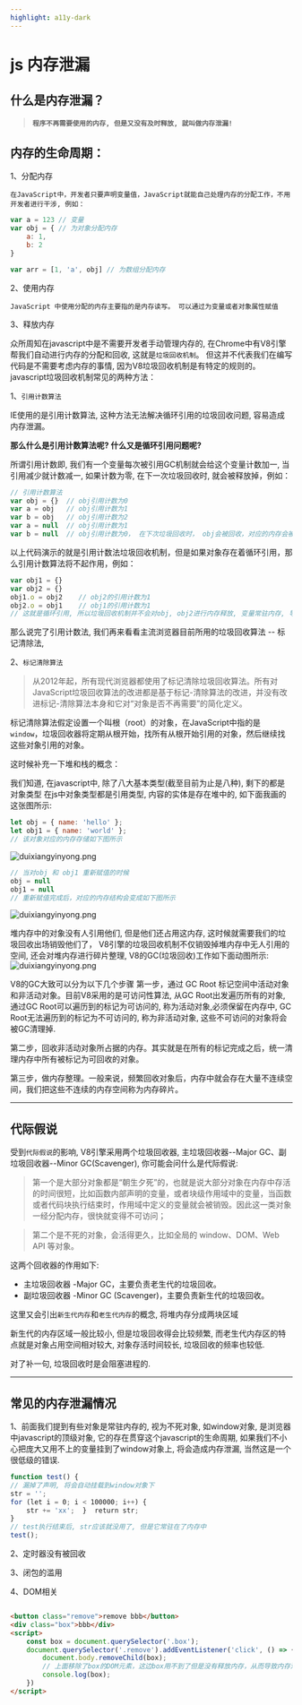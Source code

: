 ```yaml
---
highlight: a11y-dark
---
```


# js 内存泄漏

## 什么是内存泄漏？
>  **`程序不再需要使用的内存, 但是又没有及时释放, 就叫做内存泄漏!`**

## 内存的生命周期：
1、分配内存

`在JavaScript中，开发者只要声明变量值，JavaScript就能自己处理内存的分配工作，不用开发者进行干涉, 例如：`

```js
var a = 123 // 变量
var obj = { // 为对象分配内存
    a: 1,
    b: 2
}

var arr = [1, 'a', obj] // 为数组分配内存
```

2、使用内存

`JavaScript 中使用分配的内存主要指的是内存读写。
可以通过为变量或者对象属性赋值`


3、释放内存

众所周知在javascript中是不需要开发者手动管理内存的, 在Chrome中有V8引擎帮我们自动进行内存的分配和回收, 这就是`垃圾回收机制`。
但这并不代表我们在编写代码是不需要考虑内存的事情, 因为V8垃圾回收机制是有特定的规则的。
javascript垃圾回收机制常见的两种方法：

1、`引用计数算法`

IE使用的是引用计数算法, 这种方法无法解决循环引用的垃圾回收问题, 容易造成内存泄漏。

**那么什么是引用计数算法呢? 什么又是循环引用问题呢?**

所谓引用计数即, 我们有一个变量每次被引用GC机制就会给这个变量计数加一, 当引用减少就计数减一, 如果计数为零, 在下一次垃圾回收时, 就会被释放掉，例如：

```js
// 引用计数算法
var obj = {}  // obj引用计数为0
var a = obj   // obj引用计数为1
var b = obj   // obj引用计数为2
var a = null  // obj引用计数为1
var b = null  // obj引用计数为0， 在下次垃圾回收时， obj会被回收，对应的内存会被释放
```
以上代码演示的就是引用计数法垃圾回收机制，但是如果对象存在着循环引用，那么引用计数算法将不起作用，例如：

```js
var obj1 = {}
var obj2 = {}
obj1.o = obj2    // obj2的引用计数为1
obj2.o = obj1    // obj1的引用计数为1
// 这就是循环引用, 所以垃圾回收机制并不会对obj, obj2进行内存释放, 变量常驻内存, 导致内存泄漏.
```
那么说完了引用计数法, 我们再来看看主流浏览器目前所用的垃圾回收算法 -- 标记清除法,

2、`标记清除算法`

> 从2012年起，所有现代浏览器都使用了标记清除垃圾回收算法。所有对JavaScript垃圾回收算法的改进都是基于标记-清除算法的改进，并没有改进标记-清除算法本身和它对“对象是否不再需要”的简化定义。

标记清除算法假定设置一个叫根（root）的对象，在JavaScript中指的是 `window`，垃圾回收器将定期从根开始，找所有从根开始引用的对象，然后继续找这些对象引用的对象。

这时候补充一下堆和栈的概念：

我们知道, 在javascript中, 除了八大基本类型(截至目前为止是八种), 剩下的都是对象类型
在js中对象类型都是引用类型, 内容的实体是存在堆中的, 如下面我画的这张图所示:

```js
let obj = { name: 'hello' };
let obj1 = { name: 'world' };
// 该对象对应的内存存储如下图所示
```
![duixiangyinyong.png](https://p3-juejin.byteimg.com/tos-cn-i-k3u1fbpfcp/5feecdbe7ce24ea68e353cf76c06e9a9~tplv-k3u1fbpfcp-zoom-1.image)


```js
// 当对obj 和 obj1 重新赋值的时候
obj = null
obj1 = null
// 重新赋值完成后，对应的内存结构会变成如下图所示
```
![duixiangyinyong.png](https://p3-juejin.byteimg.com/tos-cn-i-k3u1fbpfcp/4ea67f4107b6485cbf13221175a62174~tplv-k3u1fbpfcp-zoom-1.image)

堆内存中的对象没有人引用他们, 但是他们还占用这内存, 这时候就需要我们的垃圾回收出场销毁他们了， V8引擎的垃圾回收机制不仅销毁掉堆内存中无人引用的空间, 还会对堆内存进行碎片整理, V8的GC(垃圾回收)工作如下面动图所示:
![duixiangyinyong.png](https://p3-juejin.byteimg.com/tos-cn-i-k3u1fbpfcp/111e1c35c9804ccca97caf343e96305a~tplv-k3u1fbpfcp-zoom-1.image)

V8的GC大致可以分为以下几个步骤
第一步，通过 GC Root 标记空间中活动对象和非活动对象。目前V8采用的是可访问性算法, 从GC Root出发遍历所有的对象, 通过GC Root可以遍历到的标记为可访问的, 称为活动对象,必须保留在内存中, GC Root无法遍历到的标记为不可访问的, 称为非活动对象, 这些不可访问的对象将会被GC清理掉.

第二步，回收非活动对象所占据的内存。其实就是在所有的标记完成之后，统一清理内存中所有被标记为可回收的对象。

第三步，做内存整理。一般来说，频繁回收对象后，内存中就会存在大量不连续空间，我们把这些不连续的内存空间称为内存碎片。

<hr>

## 代际假说
受到`代际假说`的影响, V8引擎采用两个垃圾回收器, 主垃圾回收器--Major GC、副垃圾回收器--Minor GC(Scavenger), 你可能会问什么是代际假说:

> 第一个是大部分对象都是“朝生夕死”的，也就是说大部分对象在内存中存活的时间很短，比如函数内部声明的变量，或者块级作用域中的变量，当函数或者代码块执行结束时，作用域中定义的变量就会被销毁。因此这一类对象一经分配内存，很快就变得不可访问；

> 第二个是不死的对象，会活得更久，比如全局的 window、DOM、Web API 等对象。

这两个回收器的作用如下:

- 主垃圾回收器 -Major GC，主要负责老生代的垃圾回收。
- 副垃圾回收器 -Minor GC (Scavenger)，主要负责新生代的垃圾回收。
 
这里又会引出`新生代内存`和`老生代内存`的概念, 将堆内存分成两块区域

新生代的内存区域一般比较小, 但是垃圾回收得会比较频繁, 而老生代内存区的特点就是对象占用空间相对较大, 对象存活时间较长, 垃圾回收的频率也较低.

对了补一句, 垃圾回收时是会阻塞进程的.

<hr>

## 常见的内存泄漏情况
1、前面我们提到有些对象是常驻内存的, 视为不死对象, 如window对象, 是浏览器中javascript的顶级对象, 它的存在贯穿这个javascript的生命周期, 如果我们不小心把庞大又用不上的变量挂到了window对象上, 将会造成内存泄漏, 当然这是一个很低级的错误.

```js
function test() {
// 漏掉了声明, 将会自动挂载到window对象下  
str = '';
for (let i = 0; i < 100000; i++) {
    str += 'xx';  }  return str;
}
// test执行结束后, str应该就没用了, 但是它常驻在了内存中
test();

```
2、定时器没有被回收

3、闭包的滥用

4、DOM相关

```html

<button class="remove">remove bbb</button>
<div class="box">bbb</div>
<script>
    const box = document.querySelector('.box');
    document.querySelector('.remove').addEventListener('click', () => {
        document.body.removeChild(box);
        // 上面移除了box的DOM元素，这边box用不到了但是没有释放内存，从而导致内存泄漏
        console.log(box); 
    })
</script>

```